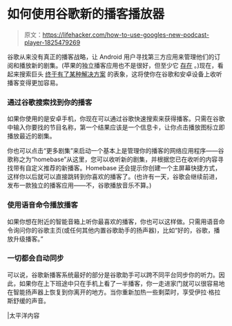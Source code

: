 # 如何使用谷歌新的播客播放器

> 原文：<https://lifehacker.com/how-to-use-googles-new-podcast-player-1825479269>

谷歌从来没有真正的播客战略，让 Android 用户寻找第三方应用来管理他们的订阅和播放新的剧集。(苹果的独立播客应用也不是很好，但至少它 [存在](https://lifehacker.com/apples-official-podcast-app-streams-downloads-and-syn-5921442#_ga=2.120586056.1970518754.1524514905-1723114163.1524514905) 。)现在，看起来搜索巨头 [终于有了某种解决方案](https://blog.pacific-content.com/exclusive-inside-the-new-google-podcasts-strategy-that-could-double-audiences-worldwide-b556cdc26e43) 的表象，这将使你在谷歌和安卓设备上收听播客变得更加容易。



### 通过谷歌搜索找到你的播客

如果你使用的是安卓手机，你现在可以通过谷歌快速搜索来获得播客。只需在谷歌中输入你要找的节目名称，第一个结果应该是一个信息卡，让你点击播放图标立即播放最近的剧集。

你也可以点击“更多剧集”来启动一个基本上是管理你的播客的网络应用程序——谷歌称之为“homebase”从这里，您可以收听新的剧集，并根据您已在收听的内容寻找带有自定义推荐的新播客。Homebase 还会提示你创建一个主屏幕快捷方式，这样你以后就可以直接跳转到你喜欢的播客了。(也许有一天，谷歌会继续前进，发布一款独立的播客应用——不，谷歌播放音乐不算。)

### 使用语音命令播放播客

如果你想在附近的智能音箱上听你最喜欢的播客，你也可以这样做。只需用语音命令询问你的谷歌主页(或任何其他内置谷歌助手的扬声器)，比如“好的，谷歌，播放升级播客。”

### 一切都会自动同步

可以说，谷歌新播客系统最好的部分是谷歌助手可以跨不同平台同步你的听力。因此，如果你在上下班途中只在手机上看了一半播客，你一走进家门就可以很容易地在智能扬声器上恢复到你离开的地方。当你重新加热一些剩菜时，享受伊拉·格拉斯舒缓的声音。

|太平洋内容